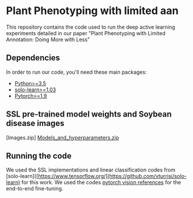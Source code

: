 # Plant Phenotyping with limited aan
This repository contains the code used to run the deep active learning experiments detailed in our paper "Plant Phenotyping with Limited Annotation: Doing More with Less"
## Dependencies
In order to run our code, you'll need these main packages:

- [Python>=3.5](https://www.python.org/)
- [solo-learn>=1.03]([https://www.tensorflow.org/](https://github.com/vturrisi/solo-learn))
- [Pytorch>=1.9](https://pytorch.org/)

## SSL pre-trained model weights and Soybean disease images 
[Images.zip]
[Models_and_hyperparameters.zip](https://iastate.box.com/s/hxf20a31ucnr4drsum1f3qoe2p7g6ecr)

## Running the code
We used the SSL implementations and linear classification codes from [solo-learn]([https://www.tensorflow.org/](https://github.com/vturrisi/solo-learn) for this work. 
We used the codes [pytorch vision references](https://github.com/pytorch/vision/tree/main/references/classification) for the end-to-end fine-tuning.
```
